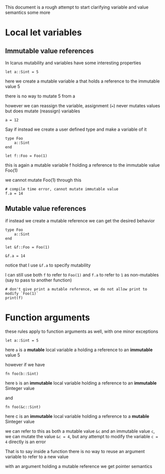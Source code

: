 This document is a rough attempt to start clarifying variable and value semantics some more

Local let variables
===================

Immutable value references
---------------------------

In Icarus mutability and variables have some interesting properties

    let a::Sint = 5

here we create a mutable variable a that holds a reference to the immutable value 5

there is no way to mutate 5 from a

however we can reassign the variable, assignment (`=`) never mutates values but does mutate (reassign) variables

    a = 12


Say if instead we create a user defined type and make a variable of it

    type Foo
        a::Sint
    end

    let f::Foo = Foo(1)

this is again a mutable variable f holding a reference to the immutable value Foo(1)

we cannot mutate Foo(1) through this

    # compile time error, cannot mutate immutable value
    f.a = 14


Mutable value references
---------------------------

if instead we create a mutable reference we can get the desired behavior

    type Foo
        a::Sint
    end

    let &f::Foo = Foo(1)

    &f.a = 14

notice that I use `&f.a` to specify mutability

I can still use both `f` to refer to `Foo(1)` and `f.a` to refer to `1` as non-mutables (say to pass to another function)

    # don't give print a mutable reference, we do not allow print to modify `Foo(1)`
    print(f)


Function arguments
==================

these rules apply to function arguments as well, with one minor exceptions

    let a::Sint = 5

here `a` is a **mutable** local variable a holding a reference to an **immutable** value 5

however if we have

    fn foo(b::Sint)

here `b` is an **immutable** local variable holding a reference to an **immutable** Sinteger value

and

    fn foo(&c::Sint)

here c is an **immutable** local variable holding a reference to a **mutable** Sinteger value

we can refer to this as both a mutable value `&c` and an immutable value `c`, we can mutate the value `&c = 4`,
but any attempt to modify the variable `c = 4` directly is an error



That is to say inside a function there is no way to reuse an argument variable to refer to a new value

with an argument holding a mutable reference we get pointer semantics

